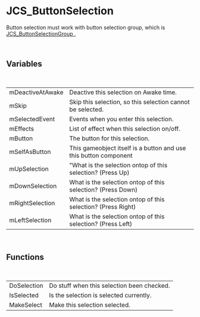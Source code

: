 <div id="content-header">
  <h1>JCS_ButtonSelection</h1>
</div>

<p>
  Button selection must work with button selection group, which is
  <a href="?page=Input_sl_JCS_ButtonSelectionGroup">
    JCS_ButtonSelectionGroup
  </a>,

</p>


<br/>
<h2>Variables</h2>
<br/>

<table>
  <tr>
    <td>mDeactiveAtAwake</td>
    <td>Deactive this selection on Awake time.</td>
  </tr>
  <tr>
    <td>mSkip</td>
    <td>Skip this selection, so this selection cannot be selected.</td>
  </tr>
  <tr>
    <td>mSelectedEvent</td>
    <td>Events when you enter this selection.</td>
  </tr>
  <tr>
    <td>mEffects</td>
    <td>List of effect when this selection on/off.</td>
  </tr>
  <tr>
    <td>mButton</td>
    <td>The button for this selection.</td>
  </tr>
  <tr>
    <td>mSelfAsButton</td>
    <td>This gameobject itself is a button and use this button component</td>
  </tr>
  <tr>
    <td>mUpSelection</td>
    <td>"What is the selection ontop of this selection? (Press Up)</td>
  </tr>
  <tr>
    <td>mDownSelection</td>
    <td>What is the selection ontop of this selection? (Press Down)</td>
  </tr>
  <tr>
    <td>mRightSelection</td>
    <td>What is the selection ontop of this selection? (Press Right)</td>
  </tr>
  <tr>
    <td>mLeftSelection</td>
    <td>What is the selection ontop of this selection? (Press Left)</td>
  </tr>
</table>


<br/>
<h2>Functions</h2>
<br/>

<table>
  <tr>
    <td>DoSelection</td>
    <td>Do stuff when this selection been checked.</td>
  </tr>
  <tr>
    <td>IsSelected</td>
    <td>Is the selection is selected currently.</td>
  </tr>
  <tr>
    <td>MakeSelect</td>
    <td>Make this selection selected.</td>
  </tr>
</table>
